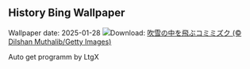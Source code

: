 ## History Bing Wallpaper
Wallpaper date: 2025-01-28
![](https://www.bing.com/th?id=OHR.FlyingOwl_JA-JP5099744024_UHD.jpg&w=1000)Download: [吹雪の中を飛ぶコミミズク (© Dilshan Muthalib/Getty Images)](https://www.bing.com/th?id=OHR.FlyingOwl_JA-JP5099744024_UHD.jpg)

Auto get programm by LtgX
